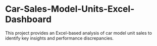 # Car-Sales-Model-Units-Excel-Dashboard
This project provides an Excel-based analysis of car model unit sales to identify key insights and performance discrepancies.
